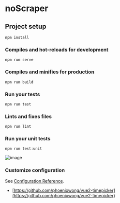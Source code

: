 # noScraper

## Project setup
```
npm install
```

### Compiles and hot-reloads for development
```
npm run serve
```

### Compiles and minifies for production
```
npm run build
```

### Run your tests
```
npm run test
```

### Lints and fixes files
```
npm run lint
```

### Run your unit tests
```
npm run test:unit
```

![image](https://user-images.githubusercontent.com/5538753/50389246-e7e14380-0762-11e9-93e5-ed676f614a78.png)


### Customize configuration
See [Configuration Reference](https://cli.vuejs.org/config/).
 - [https://github.com/phoenixwong/vue2-timepicker](https://github.com/phoenixwong/vue2-timepicker)
